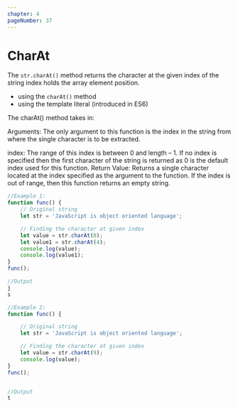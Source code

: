 ```yaml
---
chapter: 4
pageNumber: 37
---
```

# CharAt

The `str.charAt()` method returns the character at the given index of the string index holds the array element position.
* using the `charAt()` method
* using the template literal (introduced in ES6)

The charAt() method takes in:

Arguments: The only argument to this function is the index in the string from where the single character is to be extracted. 

index: The range of this index is between 0 and length – 1. If no index is specified then the first character of the string is returned as 0 is the default index used for this function. 
Return Value: Returns a single character located at the index specified as the argument to the function. If the index is out of range, then this function returns an empty string.

```javascript
//Example 1:
function func() {
	// Original string
	let str = 'JavaScript is object oriented language';

	// Finding the character at given index
	let value = str.charAt(0);
	let value1 = str.charAt(4);
	console.log(value);
	console.log(value1);
}
func();

//Output
j
s

//Example 2: 
function func() {

	// Original string
	let str = 'JavaScript is object oriented language';

	// Finding the character at given index
	let value = str.charAt(9);
	console.log(value);
}
func();


//Output
t
```